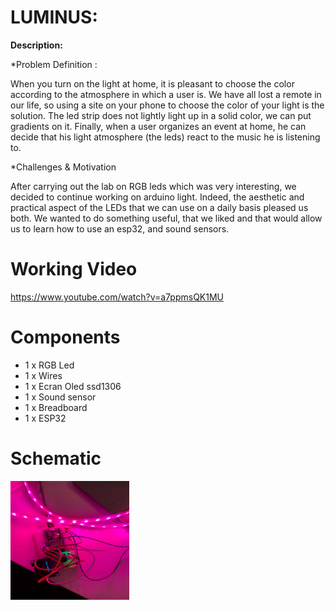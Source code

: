 
# LUMINUS:


**Description:**  

*Problem Definition :

When you turn on the light at home, it is pleasant to choose the color according to the atmosphere in which a user is. We have all lost a remote in our life, so using a site on your phone to choose the color of your light is the solution. The led strip does not lightly light up in a solid color, we can put gradients on it. Finally, when a user organizes an event at home, he can decide that his light atmosphere (the leds) react to the music he is listening to.

*Challenges & Motivation

After carrying out the lab on RGB leds which was very interesting, we decided to continue working on arduino light. Indeed, the aesthetic and practical aspect of the LEDs that we can use on a daily basis pleased us both.
We wanted to do something useful, that we liked and that would allow us to learn how to use an esp32, and sound sensors.


# Working Video


https://www.youtube.com/watch?v=a7ppmsQK1MU

# Components
- 1 x RGB Led
- 1 x Wires
- 1 x Ecran Oled ssd1306
- 1 x Sound sensor
- 1 x Breadboard
- 1 x ESP32

# Schematic

<img src="https://github.com/efrei-paris-sud/2020-C-Just-do-it/blob/main/project/136435459_711184832869076_6337781419149304938_n.jpg" width="190" height="190" />


